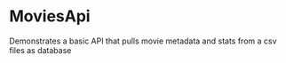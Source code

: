 # MoviesApi
Demonstrates a basic API that pulls movie metadata and stats from a csv files as database
